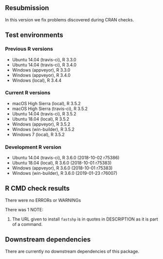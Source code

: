 ## Resubmission

In this version we fix problems discovered during CRAN checks.

## Test environments

### Previous R versions
* Ubuntu 14.04        (travis-ci), R 3.3.0
* Ubuntu 14.04        (travis-ci), R 3.4.0
* Windows              (appveyor), R 3.3.0
* Windows              (appveyor), R 3.4.0
* Windows                 (local), R 3.4.4

### Current R versions
* macOS High Sierra       (local), R 3.5.2
* macOS High Sierra   (travis-ci), R 3.5.2
* Ubuntu 14.04        (travis-ci), R 3.5.2
* Ubuntu 18.04            (local), R 3.5.2
* Windows              (appveyor), R 3.5.2
* Windows           (win-builder), R 3.5.2
* Windows 7               (local), R 3.5.2

### Development R version
* Ubuntu 14.04        (travis-ci), R 3.6.0 (2018-10-02 r75386)
* Ubuntu 18.04            (local), R 3.6.0 (2018-10-01 r75383)
* Windows              (appveyor), R 3.6.0 (2018-10-01 r75383)
* Windows           (win-builder), R 3.6.0 (2019-01-23 r76007)

## R CMD check results

There were no ERRORs or WARNINGs

There was 1 NOTE:

1. The URL given to install `fastshp` is in quotes in DESCRIPTION as it is part of a command.

## Downstream dependencies

There are currently no downstream dependencies of this package.

